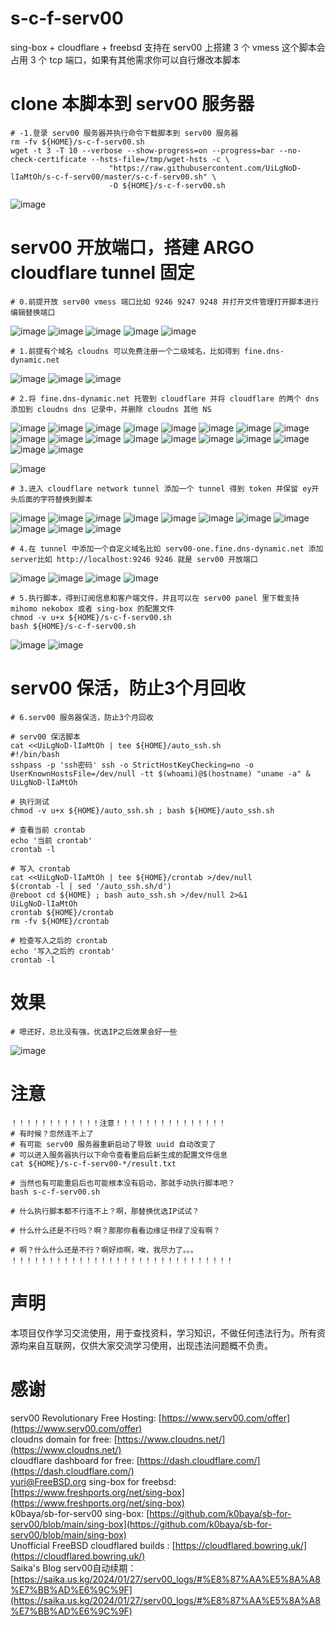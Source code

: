# s-c-f-serv00
sing-box + cloudflare + freebsd 支持在 serv00 上搭建 3 个 vmess
这个脚本会占用 3 个 tcp 端口，如果有其他需求你可以自行爆改本脚本

# clone 本脚本到 serv00 服务器
    # -1.登录 serv00 服务器并执行命令下载脚本到 serv00 服务器
    rm -fv ${HOME}/s-c-f-serv00.sh
    wget -t 3 -T 10 --verbose --show-progress=on --progress=bar --no-check-certificate --hsts-file=/tmp/wget-hsts -c \
                          "https://raw.githubusercontent.com/UiLgNoD-lIaMtOh/s-c-f-serv00/master/s-c-f-serv00.sh" \
                          -O ${HOME}/s-c-f-serv00.sh
  ![image](https://github.com/user-attachments/assets/52e31201-750d-4253-bd9f-e67be5e4b876)

# serv00 开放端口，搭建 ARGO cloudflare tunnel 固定
    # 0.前提开放 serv00 vmess 端口比如 9246 9247 9248 并打开文件管理打开脚本进行编辑替换端口
  ![image](https://github.com/user-attachments/assets/7cff9113-1bf3-4b77-b9b7-a39b4a60ec5a)
  ![image](https://github.com/user-attachments/assets/10d772ed-4ec2-401c-a0f6-25b49b9a2ccb)
  ![image](https://github.com/user-attachments/assets/8ee9136d-063e-4339-ad39-96da0ec3ff2d)
  ![image](https://github.com/user-attachments/assets/88d7cd52-87c1-4271-a387-7258c2583b74)
  ![image](https://github.com/user-attachments/assets/c67360d5-e942-4718-b5b2-f5d0b9a89af9)

    # 1.前提有个域名 cloudns 可以免费注册一个二级域名，比如得到 fine.dns-dynamic.net
  ![image](https://github.com/user-attachments/assets/592ab3fb-56cd-47bb-ac29-133c52bf7f63)
  ![image](https://github.com/user-attachments/assets/c0bb15e9-65bf-4084-8313-33cc5470a7a9)
  ![image](https://github.com/user-attachments/assets/5e5b32df-e24a-4c33-979c-70c67637c160)

    # 2.将 fine.dns-dynamic.net 托管到 cloudflare 并将 cloudflare 的两个 dns 添加到 cloudns dns 记录中，并删除 cloudns 其他 NS
  ![image](https://github.com/user-attachments/assets/505136d8-2e13-4f2d-9495-7a35d24fa6fc)
  ![image](https://github.com/user-attachments/assets/cbac2ce5-2b2e-4317-b81b-411f081923b0)
  ![image](https://github.com/user-attachments/assets/d20293cb-6aa0-48ca-99b6-9c8aec4c28d7)
  ![image](https://github.com/user-attachments/assets/c94843aa-c071-4830-9e1d-c6a3ef36cf3f)
  ![image](https://github.com/user-attachments/assets/57f9d70b-1288-4ae7-addd-d8aeb1e1c6b2)
  ![image](https://github.com/user-attachments/assets/887815d0-96b4-4ed8-8bfc-440a47e30a71)
  ![image](https://github.com/user-attachments/assets/023cb744-95bd-4409-9d6b-67564792c8da)
  ![image](https://github.com/user-attachments/assets/8aea54b2-bc18-4248-924b-15741dc99192)
  ![image](https://github.com/user-attachments/assets/cd24341b-d633-457c-b5ef-9a68fb8cab91)
  ![image](https://github.com/user-attachments/assets/30c8cf5b-2e09-4274-8a4a-7594d56ed8ca)
  ![image](https://github.com/user-attachments/assets/28faccb2-9d93-4380-aa94-2dbccd46918e)
  ![image](https://github.com/user-attachments/assets/236174fe-bca5-4e5f-aaa9-6911a6367426)
  ![image](https://github.com/user-attachments/assets/0fae9a24-ad39-4109-bc83-8f9913d098a5)
  ![image](https://github.com/user-attachments/assets/74503d17-ff22-40f3-8e97-27c93285dbce)
  ![image](https://github.com/user-attachments/assets/c3f3fe7b-03d5-48be-b21e-4d09c98c56b4)
  ![image](https://github.com/user-attachments/assets/372750bf-25a1-41ee-aba2-288aaee8dcf4)
  ![image](https://github.com/user-attachments/assets/cffb957c-4732-4716-84ba-54851410f2aa)
  ![image](https://github.com/user-attachments/assets/b5c50375-f06c-405b-875b-5693b53d4b7f)

  ![image](https://github.com/user-attachments/assets/9bc788b4-50ee-4e53-b89e-85c229b2edfa)
    
    # 3.进入 cloudflare network tunnel 添加一个 tunnel 得到 token 并保留 ey开头后面的字符替换到脚本 
  ![image](https://github.com/user-attachments/assets/92c0529a-22b5-41ff-bb5e-2d1251d5ef98)
  ![image](https://github.com/user-attachments/assets/48d04cb9-cdd9-4714-a752-594adaefd9f3)
  ![image](https://github.com/user-attachments/assets/521d7fd1-5856-4ddd-8ecf-63df56ad5ddd)
  ![image](https://github.com/user-attachments/assets/32b255c1-e10d-4789-a216-0e23fa19056e)
  ![image](https://github.com/user-attachments/assets/c5aec947-5b11-4d2e-95c8-7c63a961f505)
  ![image](https://github.com/user-attachments/assets/37a24b55-e794-4fb8-b6ec-8eb2b9f9050f)
  ![image](https://github.com/user-attachments/assets/f45bccff-c9f9-4112-80c9-b0baa2b3245f)
  ![image](https://github.com/user-attachments/assets/83ee3468-acf1-4bf3-82d8-3e4fcd320895)
  ![image](https://github.com/user-attachments/assets/e7ab6721-f665-4fbc-8a8c-94c5eeb8c1f1)
  ![image](https://github.com/user-attachments/assets/f6770b8f-c096-4fcf-8987-7531470d1422)
  ![image](https://github.com/user-attachments/assets/557dd04d-27a5-46f6-8fdd-c04a52e75d78)

    # 4.在 tunnel 中添加一个自定义域名比如 serv00-one.fine.dns-dynamic.net 添加server比如 http://localhost:9246 9246 就是 serv00 开放端口
  ![image](https://github.com/user-attachments/assets/faec58ae-9cc8-48f8-bc86-dc4eeaf05468)
  ![image](https://github.com/user-attachments/assets/25266d45-c1fd-41a7-ac8b-26eddf6c15b6)
  ![image](https://github.com/user-attachments/assets/a7b3e0db-7c6c-4502-a7a2-bf16b3ad14e4)
  ![image](https://github.com/user-attachments/assets/2297191a-1142-4c7e-9132-3b7538da6163)

    # 5.执行脚本，得到订阅信息和客户端文件，并且可以在 serv00 panel 里下载支持 mihomo nekobox 或者 sing-box 的配置文件
    chmod -v u+x ${HOME}/s-c-f-serv00.sh
    bash ${HOME}/s-c-f-serv00.sh
  ![image](https://github.com/user-attachments/assets/76884512-3bbd-4ebe-94c0-512aedc0917f)
  ![image](https://github.com/user-attachments/assets/9bdcdaab-52b7-40d5-a4b6-14adfc129c65)

# serv00 保活，防止3个月回收
    # 6.serv00 服务器保活，防止3个月回收

    # serv00 保活脚本
    cat <<UiLgNoD-lIaMtOh | tee ${HOME}/auto_ssh.sh
    #!/bin/bash
    sshpass -p 'ssh密码' ssh -o StrictHostKeyChecking=no -o UserKnownHostsFile=/dev/null -tt $(whoami)@$(hostname) "uname -a" &
    UiLgNoD-lIaMtOh

    # 执行测试
    chmod -v u+x ${HOME}/auto_ssh.sh ; bash ${HOME}/auto_ssh.sh

    # 查看当前 crontab
    echo '当前 crontab'
    crontab -l
    
    # 写入 crontab 
    cat <<UiLgNoD-lIaMtOh | tee ${HOME}/crontab >/dev/null
    $(crontab -l | sed '/auto_ssh.sh/d')
    @reboot cd ${HOME} ; bash auto_ssh.sh >/dev/null 2>&1
    UiLgNoD-lIaMtOh
    crontab ${HOME}/crontab
    rm -fv ${HOME}/crontab
    
    # 检查写入之后的 crontab
    echo '写入之后的 crontab'
    crontab -l

# 效果
    # 嗯还好，总比没有强，优选IP之后效果会好一些
  ![image](https://github.com/user-attachments/assets/591ab29e-1272-4e97-9cd3-9f941a521c30)

# 注意
    ！！！！！！！！！！！！注意！！！！！！！！！！！！！！！
    # 有时候？忽然连不上了
    # 有可能 serv00 服务器重新启动了导致 uuid 自动改变了
    # 可以进入服务器执行以下命令查看重启后新生成的配置文件信息
    cat ${HOME}/s-c-f-serv00-*/result.txt
    
    # 当然也有可能重启后也可能根本没有启动，那就手动执行脚本吧？
    bash s-c-f-serv00.sh
    
    # 什么执行脚本都不行连不上？啊，那替换优选IP试试？

    # 什么什么还是不行吗？啊？那那你看看边缘证书绿了没有啊？
    
    # 啊？什么什么还是不行？啊好烦啊，唉，我尽力了。。。
    ！！！！！！！！！！！！！！！！！！！！！！！！！！！！！！

# 声明
本项目仅作学习交流使用，用于查找资料，学习知识，不做任何违法行为。所有资源均来自互联网，仅供大家交流学习使用，出现违法问题概不负责。

# 感谢
serv00 Revolutionary Free Hosting: [https://www.serv00.com/offer](https://www.serv00.com/offer)  
cloudns domain for free: [https://www.cloudns.net/](https://www.cloudns.net/)  
cloudflare dashboard for free: [https://dash.cloudflare.com/](https://dash.cloudflare.com/)  
yuri@FreeBSD.org sing-box for freebsd:[https://www.freshports.org/net/sing-box](https://www.freshports.org/net/sing-box)  
k0baya/sb-for-serv00 sing-box: [https://github.com/k0baya/sb-for-serv00/blob/main/sing-box](https://github.com/k0baya/sb-for-serv00/blob/main/sing-box)  
Unofficial FreeBSD cloudflared builds : [https://cloudflared.bowring.uk/](https://cloudflared.bowring.uk/)  
Saika's Blog serv00自动续期：[https://saika.us.kg/2024/01/27/serv00_logs/#%E8%87%AA%E5%8A%A8%E7%BB%AD%E6%9C%9F](https://saika.us.kg/2024/01/27/serv00_logs/#%E8%87%AA%E5%8A%A8%E7%BB%AD%E6%9C%9F)  



 
  
 
     
    
